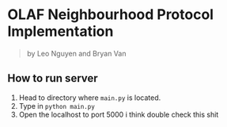 # OLAF Neighbourhood Protocol Implementation
>by Leo Nguyen and Bryan Van
## How to run server
1. Head to directory where `main.py` is located.
2. Type in `python main.py`
3. Open the localhost to port 5000 i think double check this shit
